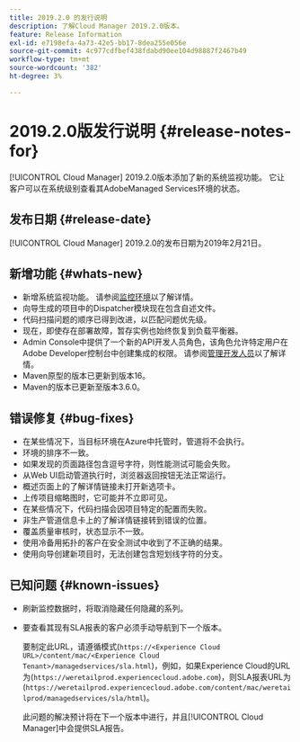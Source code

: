 ```yaml
---
title: 2019.2.0 的发行说明
description: 了解Cloud Manager 2019.2.0版本。
feature: Release Information
exl-id: e7198efa-4a73-42e5-bb17-8dea255e056e
source-git-commit: 4c977cdfbef438fdabd90ee104d98887f2467b49
workflow-type: tm+mt
source-wordcount: '382'
ht-degree: 3%

---
```


# 2019.2.0版发行说明 {#release-notes-for}

[!UICONTROL Cloud Manager] 2019.2.0版本添加了新的系统监视功能。 它让客户可以在系统级别查看其AdobeManaged Services环境的状态。


## 发布日期 {#release-date}

[!UICONTROL Cloud Manager] 2019.2.0的发布日期为2019年2月21日。

## 新增功能 {#whats-new}

* 新增系统监视功能。 请参阅[监控环境](/help/using/monitoring-environments.md)以了解详情。
* 向导生成的项目中的Dispatcher模块现在包含自述文件。
* 代码扫描问题的顺序已得到改进，以匹配问题优先级。
* 现在，即使存在部署故障，暂存实例也始终恢复到负载平衡器。
* Admin Console中提供了一个新的API开发人员角色，该角色允许特定用户在Adobe Developer控制台中创建集成的权限。 请参阅[管理开发人员](https://helpx.adobe.com/enterprise/using/manage-developers.html)以了解详情。
* Maven原型的版本已更新到版本16。
* Maven的版本已更新至版本3.6.0。

## 错误修复 {#bug-fixes}

* 在某些情况下，当目标环境在Azure中托管时，管道将不会执行。
* 环境的排序不一致。
* 如果发现的页面路径包含逗号字符，则性能测试可能会失败。
* 从Web UI启动管道执行时，浏览器返回按钮无法正常运行。
* 概述页面上的了解详情链接未打开新选项卡。
* 上传项目缩略图时，它可能并不立即可见。
* 在某些情况下，代码扫描会因项目特定的配置而失败。
* 非生产管道信息卡上的了解详情链接转到错误的位置。
* 覆盖质量审核时，状态显示不一致。
* 使用冷备用拓扑的客户在安全测试中收到了不正确的结果。
* 使用向导创建新项目时，无法创建包含短划线字符的分支。

## 已知问题 {#known-issues}

* 刷新监控数据时，将取消隐藏任何隐藏的系列。
* 要查看其现有SLA报表的客户必须手动导航到下一个版本。

  要制定此URL，请遵循模式(`https://<Experience Cloud URL>/content/mac/<Experience Cloud Tenant>/managedservices/sla.html`)，例如，如果Experience Cloud的URL为(`https://weretailprod.experiencecloud.adobe.com`)，则SLA报表URL为(`https://weretailprod.experiencecloud.adobe.com/content/mac/weretailprod/managedservices/sla/html`)。

  此问题的解决预计将在下一个版本中进行，并且[!UICONTROL Cloud Manager]中会提供SLA报告。
